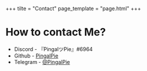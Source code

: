 +++
tilte = "Contact"
page_template = "page.html"
+++

# How to contact Me?

- Discord - 『PingalツPie』#6964
- Github - [PingalPie](https://github.com/pingalpie)
- Telegram - [@PingalPie](https://t.me/pingalpie)
